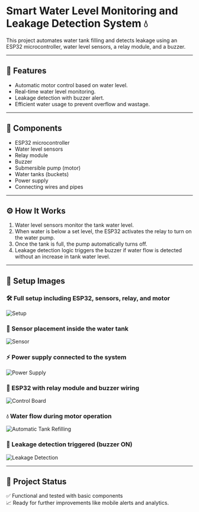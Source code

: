 # Smart Water Level Monitoring and Leakage Detection System 💧

This project automates water tank filling and detects leakage using an ESP32 microcontroller, water level sensors, a relay module, and a buzzer.

---

## 🔧 Features

- Automatic motor control based on water level.
- Real-time water level monitoring.
- Leakage detection with buzzer alert.
- Efficient water usage to prevent overflow and wastage.

---

## 🧰 Components

- ESP32 microcontroller
- Water level sensors
- Relay module
- Buzzer
- Submersible pump (motor)
- Water tanks (buckets)
- Power supply
- Connecting wires and pipes

---

## ⚙️ How It Works

1. Water level sensors monitor the tank water level.
2. When water is below a set level, the ESP32 activates the relay to turn on the water pump.
3. Once the tank is full, the pump automatically turns off.
4. Leakage detection logic triggers the buzzer if water flow is detected without an increase in tank water level.

---

## 📸 Setup Images

### 🛠️ Full setup including ESP32, sensors, relay, and motor
![Setup](./images/Set_up.png)

### 📍 Sensor placement inside the water tank
![Sensor](./images/Sensor.png)

### ⚡ Power supply connected to the system
![Power Supply](./images/power_supply.png)

### 🔌 ESP32 with relay module and buzzer wiring
![Control Board](./images/Control_board.png)

### 💧 Water flow during motor operation
![Automatic Tank Refilling](./images/automatic_tank_refilling.png)

### 🚨 Leakage detection triggered (buzzer ON)
![Leakage Detection](./images/Leakage_detection.png)

---

## 📌 Project Status

✅ Functional and tested with basic components  
📈 Ready for further improvements like mobile alerts and analytics.

